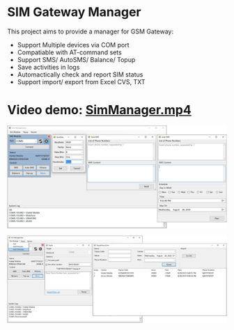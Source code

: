 # SIM Gateway Manager
This project aims to provide a manager for GSM Gateway:
* Support Multiple devices via COM port
* Compatiable with AT-command sets
* Support SMS/ AutoSMS/ Balance/ Topup
* Save activities in logs
* Automactically check and report SIM status
* Support import/ export from Excel CVS, TXT

# Video demo: [SimManager.mp4](./SimManager.mp4)

![SimManager1](./SimManager1.jpg)

![SimManager2](./SimManager2.jpg)